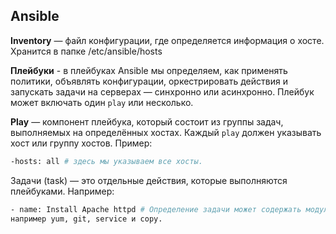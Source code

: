 ## Ansible  

**Inventory** — файл конфигурации, где определяется информация о хосте. Хранится в папке /etc/ansible/hosts

**Плейбуки** - в плейбуках Ansible мы определяем, как применять политики, объявлять конфигурации, оркестрировать действия и запускать задачи на серверах — синхронно или асинхронно. Плейбук может включать один `play` или несколько.  

**Play** — компонент плейбука, который состоит из группы задач, выполняемых на определённых хостах. Каждый `play` должен указывать хост или группу хостов. Пример:  

```bash
-hosts: all # здесь мы указываем все хосты. 
```

Задачи (task) — это отдельные действия, которые выполняются плейбуками. Например:  
```bash
- name: Install Apache httpd # Определение задачи может содержать модули, 
например yum, git, service и copy.
```  